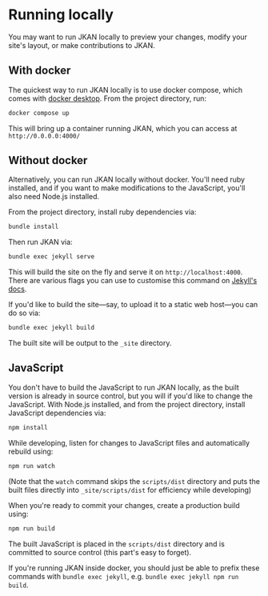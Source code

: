 # Running locally

You may want to run JKAN locally to preview your changes, modify your site's layout, or make contributions to JKAN.

## With docker
The quickest way to run JKAN locally is to use docker compose, which comes with [docker desktop][docker-install]. From the project directory, run:

```bash
docker compose up
```

This will bring up a container running JKAN, which you can access at `http://0.0.0.0:4000/`

## Without docker
Alternatively, you can run JKAN locally without docker. You'll need ruby installed, and if you want to make modifications to the JavaScript, you'll also need Node.js installed.

From the project directory, install ruby dependencies via:

```bash
bundle install
```

Then run JKAN via:

```bash
bundle exec jekyll serve
```

This will build the site on the fly and serve it on `http://localhost:4000`. There are various flags you can use to customise this command on [Jekyll's docs][jekyll-serve-flags].

If you'd like to build the site—say, to upload it to a static web host—you can do so via:

```bash
bundle exec jekyll build
```

The built site will be output to the `_site` directory.

## JavaScript
You don't have to build the JavaScript to run JKAN locally, as the built version is already in source control, but you will if you'd like to change the JavaScript. With Node.js installed, and from the project directory, install JavaScript dependencies via:

```bash
npm install
```

While developing, listen for changes to JavaScript files and automatically rebuild using:

```bash
npm run watch
```

(Note that the `watch` command skips the `scripts/dist` directory and puts the built files directly into `_site/scripts/dist` for efficiency while developing)

When you're ready to commit your changes, create a production build using:

```bash
npm run build
```

The built JavaScript is placed in the `scripts/dist` directory and is committed to source control (this part's easy to forget).

If you're running JKAN inside docker, you should just be able to prefix these commands with `bundle exec jekyll`, e.g. `bundle exec jekyll npm run build`.

[docker-install]: https://www.docker.com/get-started/
[jekyll-serve-flags]: https://jekyllrb.com/docs/configuration/options/#serve-command-options
